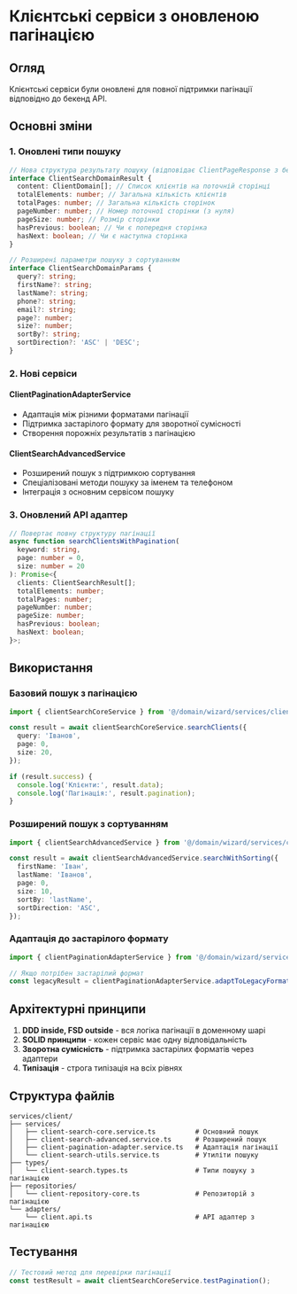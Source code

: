 # Клієнтські сервіси з оновленою пагінацією

## Огляд

Клієнтські сервіси були оновлені для повної підтримки пагінації відповідно до бекенд API.

## Основні зміни

### 1. Оновлені типи пошуку

```typescript
// Нова структура результату пошуку (відповідає ClientPageResponse з бекенду)
interface ClientSearchDomainResult {
  content: ClientDomain[]; // Список клієнтів на поточній сторінці
  totalElements: number; // Загальна кількість клієнтів
  totalPages: number; // Загальна кількість сторінок
  pageNumber: number; // Номер поточної сторінки (з нуля)
  pageSize: number; // Розмір сторінки
  hasPrevious: boolean; // Чи є попередня сторінка
  hasNext: boolean; // Чи є наступна сторінка
}

// Розширені параметри пошуку з сортуванням
interface ClientSearchDomainParams {
  query?: string;
  firstName?: string;
  lastName?: string;
  phone?: string;
  email?: string;
  page?: number;
  size?: number;
  sortBy?: string;
  sortDirection?: 'ASC' | 'DESC';
}
```

### 2. Нові сервіси

#### ClientPaginationAdapterService

- Адаптація між різними форматами пагінації
- Підтримка застарілого формату для зворотної сумісності
- Створення порожніх результатів з пагінацією

#### ClientSearchAdvancedService

- Розширений пошук з підтримкою сортування
- Спеціалізовані методи пошуку за іменем та телефоном
- Інтеграція з основним сервісом пошуку

### 3. Оновлений API адаптер

```typescript
// Повертає повну структуру пагінації
async function searchClientsWithPagination(
  keyword: string,
  page: number = 0,
  size: number = 20
): Promise<{
  clients: ClientSearchResult[];
  totalElements: number;
  totalPages: number;
  pageNumber: number;
  pageSize: number;
  hasPrevious: boolean;
  hasNext: boolean;
}>;
```

## Використання

### Базовий пошук з пагінацією

```typescript
import { clientSearchCoreService } from '@/domain/wizard/services/client';

const result = await clientSearchCoreService.searchClients({
  query: 'Іванов',
  page: 0,
  size: 20,
});

if (result.success) {
  console.log('Клієнти:', result.data);
  console.log('Пагінація:', result.pagination);
}
```

### Розширений пошук з сортуванням

```typescript
import { clientSearchAdvancedService } from '@/domain/wizard/services/client';

const result = await clientSearchAdvancedService.searchWithSorting({
  firstName: 'Іван',
  lastName: 'Іванов',
  page: 0,
  size: 10,
  sortBy: 'lastName',
  sortDirection: 'ASC',
});
```

### Адаптація до застарілого формату

```typescript
import { clientPaginationAdapterService } from '@/domain/wizard/services/client';

// Якщо потрібен застарілий формат
const legacyResult = clientPaginationAdapterService.adaptToLegacyFormat(searchResult);
```

## Архітектурні принципи

1. **DDD inside, FSD outside** - вся логіка пагінації в доменному шарі
2. **SOLID принципи** - кожен сервіс має одну відповідальність
3. **Зворотна сумісність** - підтримка застарілих форматів через адаптери
4. **Типізація** - строга типізація на всіх рівнях

## Структура файлів

```
services/client/
├── services/
│   ├── client-search-core.service.ts          # Основний пошук
│   ├── client-search-advanced.service.ts      # Розширений пошук
│   ├── client-pagination-adapter.service.ts   # Адаптація пагінації
│   └── client-search-utils.service.ts         # Утиліти пошуку
├── types/
│   └── client-search.types.ts                 # Типи пошуку з пагінацією
├── repositories/
│   └── client-repository-core.ts              # Репозиторій з пагінацією
└── adapters/
    └── client.api.ts                          # API адаптер з пагінацією
```

## Тестування

```typescript
// Тестовий метод для перевірки пагінації
const testResult = await clientSearchCoreService.testPagination();
```
